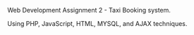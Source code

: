 Web Development Assignment 2 - Taxi Booking system.

Using PHP, JavaScript, HTML, MYSQL, and AJAX techniques.

